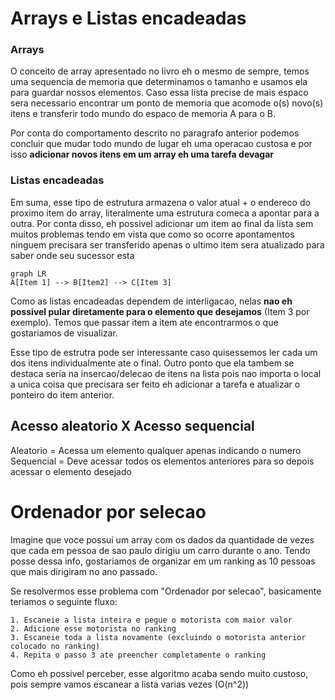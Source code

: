 # Arrays e Listas encadeadas

### Arrays
O conceito de array apresentado no livro eh o mesmo de sempre, temos uma sequencia de memoria que determinamos o tamanho e usamos ela para guardar nossos elementos. Caso essa lista precise de mais espaco sera necessario encontrar um ponto de memoria que acomode o(s) novo(s) itens e transferir todo mundo do espaco de memoria A para o B.

Por conta do comportamento descrito no paragrafo anterior podemos concluir que mudar todo mundo de lugar eh uma operacao custosa e por isso **adicionar novos itens em um array eh uma tarefa devagar**

### Listas encadeadas
Em suma, esse tipo de estrutura armazena o valor atual + o endereco do proximo item do array, literalmente uma estrutura comeca a apontar para a outra. Por conta disso, eh possivel adicionar um item ao final da lista sem muitos problemas tendo em vista que como so ocorre apontamentos ninguem precisara ser transferido apenas o ultimo item sera atualizado para saber onde seu sucessor esta

```mermaid
graph LR
A[Item 1] --> B[Item2] --> C[Item 3]
```

Como as listas encadeadas dependem de interligacao, nelas **nao eh possivel pular diretamente para o elemento que desejamos** (Item 3 por exemplo). Temos que passar item a item ate encontrarmos o que gostariamos de visualizar.

Esse tipo de estrutra pode ser interessante caso quisessemos ler cada um dos itens individualmente ate o final. Outro ponto que ela tambem se destaca seria na insercao/delecao de itens na lista pois nao importa o local a unica coisa que precisara ser feito eh adicionar a tarefa e atualizar o ponteiro do item anterior.

## Acesso aleatorio X Acesso sequencial
Aleatorio = Acessa um elemento qualquer apenas indicando o numero
Sequencial = Deve acessar todos os elementos anteriores para so depois acessar o elemento desejado

# Ordenador por selecao
Imagine que voce possui um array com os dados da quantidade de vezes que cada em pessoa de sao paulo dirigiu um carro durante o ano. Tendo posse dessa info, gostariamos de organizar em um ranking as 10 pessoas que mais dirigiram no ano passado.

Se resolvermos esse problema com "Ordenador por selecao", basicamente teriamos o seguinte fluxo:

    1. Escaneie a lista inteira e pegue o motorista com maior valor
    2. Adicione esse motorista no ranking
    3. Escaneie toda a lista novamente (excluindo o motorista anterior colocado no ranking)
    4. Repita o passo 3 ate preencher completamente o ranking

Como eh possivel perceber, esse algoritmo acaba sendo muito custoso, pois sempre vamos escanear a lista varias vezes (O(n^2))
